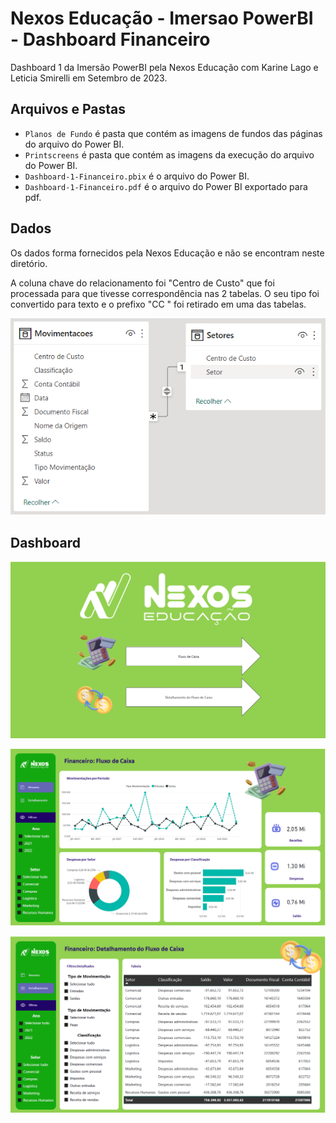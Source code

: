 # Nexos Educação - Imersao PowerBI - Dashboard Financeiro
Dashboard 1 da Imersão PowerBI pela Nexos Educação com Karine Lago e Leticia Smirelli em Setembro de 2023.


## Arquivos e Pastas
- `Planos de Fundo` é pasta que contém as imagens de fundos das páginas do arquivo do Power BI.
- `Printscreens` é pasta que contém as imagens da execução do arquivo do Power BI.
- `Dashboard-1-Financeiro.pbix` é o arquivo do Power BI.
- `Dashboard-1-Financeiro.pdf` é o arquivo do Power BI exportado para pdf.


## Dados
Os dados forma fornecidos pela Nexos Educação e não se encontram neste diretório.

A coluna chave do relacionamento foi "Centro de Custo" que foi processada para que tivesse correspondência nas 2 tabelas.
O seu tipo foi convertido para texto e o prefixo "CC " foi retirado em uma das tabelas.

![Dados-Financeiros](Printscreens/Dados-Financeiros.png)


## Dashboard

![Dashboard-1-pagina-1](Printscreens/Dashboard-1-pagina-1.png)

![Dashboard-1-pagina-2](Printscreens/Dashboard-1-pagina-2.png)

![Dashboard-1-pagina-3](Printscreens/Dashboard-1-pagina-3.png)